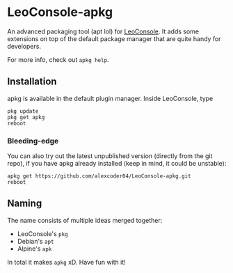 
# LeoConsole-apkg

An advanced packaging tool (apt lol) for
[LeoConsole](https://github.com/BoettcherDasOriginal/LeoConsole). It adds some
extensions on top of the default package manager that are quite handy for
developers.

For more info, check out `apkg help`.

## Installation

apkg is available in the default plugin manager. Inside LeoConsole, type

```
pkg update
pkg get apkg
reboot
```

### Bleeding-edge

You can also try out the latest unpublished version (directly from the git repo),
if you have apkg already installed (keep in mind, it could be unstable):

```
apkg get https://github.com/alexcoder04/LeoConsole-apkg.git
reboot
```

## Naming

The name consists of multiple ideas merged together:

 - LeoConsole's `pkg`
 - Debian's `apt`
 - Alpine's `apk`

In total it makes `apkg` xD. Have fun with it!


